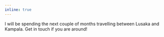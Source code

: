 ```yaml
---
inline: true
---
```

I will be spending the next couple of months travelling between Lusaka and Kampala. Get in touch if you are around!
